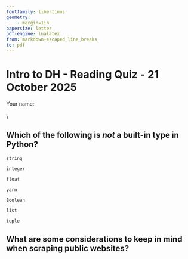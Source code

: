 ```yaml
---
fontfamily: libertinus
geometry:
    - margin=1in
papersize: letter
pdf-engine: lualatex
from: markdown+escaped_line_breaks
to: pdf
---
```


# Intro to DH - Reading Quiz - 21 October 2025

Your name:
\
\
\

## Which of the following is _not_ a built-in type in Python?

`string`

`integer`

`float`

`yarn`

`Boolean`

`list`

`tuple`

## What are some considerations to keep in mind when scraping public websites?
